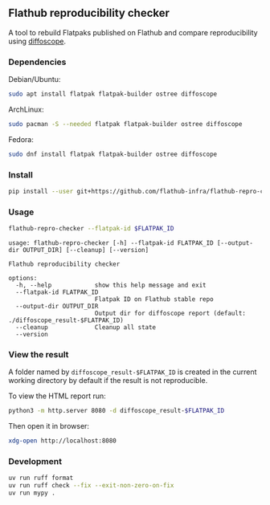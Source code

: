 ## Flathub reproducibility checker

A tool to rebuild Flatpaks published on Flathub and compare
reproducibility using [diffoscope](https://diffoscope.org/).

### Dependencies

Debian/Ubuntu:

```sh
sudo apt install flatpak flatpak-builder ostree diffoscope
```

ArchLinux:

```sh
sudo pacman -S --needed flatpak flatpak-builder ostree diffoscope
```

Fedora:

```sh
sudo dnf install flatpak flatpak-builder ostree diffoscope
```

### Install

```sh
pip install --user git+https://github.com/flathub-infra/flathub-repro-checker.git@v0.1.1#egg=flathub_repro_checker
```

### Usage

```sh
flathub-repro-checker --flatpak-id $FLATPAK_ID
```

```
usage: flathub-repro-checker [-h] --flatpak-id FLATPAK_ID [--output-dir OUTPUT_DIR] [--cleanup] [--version]

Flathub reproducibility checker

options:
  -h, --help            show this help message and exit
  --flatpak-id FLATPAK_ID
                        Flatpak ID on Flathub stable repo
  --output-dir OUTPUT_DIR
                        Output dir for diffoscope report (default: ./diffoscope_result-$FLATPAK_ID)
  --cleanup             Cleanup all state
  --version
```

### View the result

A folder named by `diffoscope_result-$FLATPAK_ID` is created
in the current working directory by default if the result is not
reproducible.

To view the HTML report run:

```sh
python3 -m http.server 8080 -d diffoscope_result-$FLATPAK_ID
```

Then open it in browser:

```sh
xdg-open http://localhost:8080
```

### Development

```sh
uv run ruff format
uv run ruff check --fix --exit-non-zero-on-fix
uv run mypy .
```
